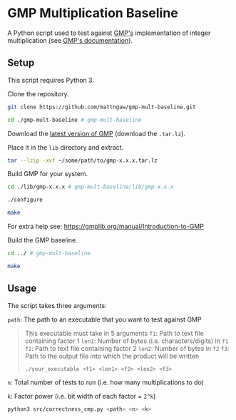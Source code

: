 # GMP Multiplication Baseline

A Python script used to test against [GMP's](https://gmplib.org/) implementation of integer multiplication (see [GMP's documentation](https://gmplib.org/manual/)).

## Setup

This script requires Python 3.

Clone the repository.

```sh
git clone https://github.com/mattngaw/gmp-mult-baseline.git

cd ./gmp-mult-baseline # gmp-mult-baseline
```

Download the [latest version of GMP](https://gmplib.org/) (download the `.tar.lz`).

Place it in the `lib` directory and extract.

```sh
tar --lzip -xvf ~/some/path/to/gmp-x.x.x.tar.lz
```

Build GMP for your system.
```sh
cd ./lib/gmp-x.x.x # gmp-mult-baseline/lib/gmp-x.x.x

./configure

make
```

For extra help see: https://gmplib.org/manual/Introduction-to-GMP

Build the GMP baseline.
```sh
cd ../ # gmp-mult-baseline

make
```

## Usage

The script takes three arguments:

`path`: The path to an executable that you want to test against GMP

> This executable must take in 5 arguments
> `f1`: Path to text file containing factor 1
> `len1`: Number of bytes (i.e. characters/digits) in `f1`
> `f2`: Path to text file containing factor 2
> `len2`: Number of bytes in `f2`
> `f3`: Path to the output file into which the product will be written
> ```
> ./your_executable <f1> <len1> <f2> <len2> <f3>
> ```

`n`: Total number of tests to run (i.e. how many multiplications to do)

`k`: Factor power (i.e. bit width of each factor = `2^k`)

```sh
python3 src/correctness_cmp.py <path> <n> <k>
```

